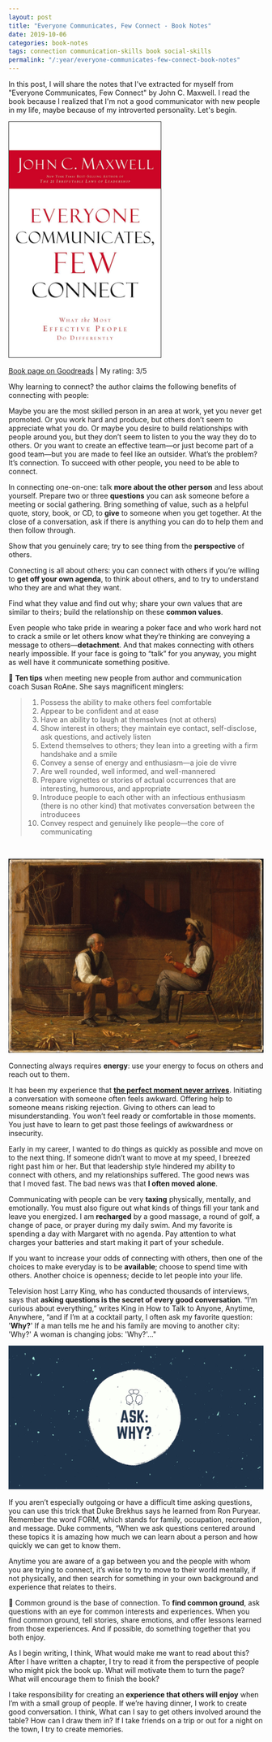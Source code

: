 ```yaml
---
layout: post
title: "Everyone Communicates, Few Connect - Book Notes"
date: 2019-10-06
categories: book-notes 
tags: connection communication-skills book social-skills
permalink: "/:year/everyone-communicates-few-connect-book-notes"
---
```




In this post, I will share the notes that I've extracted for myself from "Everyone Communicates, Few Connect" by John C. Maxwell. I read the book because I realized that I'm not a good communicator with new people in my life, maybe because of my introverted personality. Let's begin.



<img src="/assets/images/2019/every-comm-1.jpg" width=300 style="border:1px solid #333333" />

[Book page on Goodreads](https://www.goodreads.com/book/show/29372448-everyone-communicates-few-connect) | My rating: 3/5

Why learning to connect? the author claims the following benefits of connecting with people:

Maybe you are the most skilled person in an area at work, yet you never get promoted. Or you work hard and produce, but others don’t seem to appreciate what you do. Or maybe you desire to build relationships with people around you, but they don’t seem to listen to you the way they do to others. Or you want to create an effective team—or just become part of a good team—but you are made to feel like an outsider. What’s the problem? It’s connection. To succeed with other people, you need to be able to connect.

In connecting one-on-one: talk **more about the other person** and less about yourself. Prepare two or three **questions** you can ask someone before a meeting or social gathering. Bring something of value, such as a helpful quote, story, book, or CD, to **give** to someone when you get together. At the close of a conversation, ask if there is anything you can do to help them and then follow through.

Show that you genuinely care; try to see thing from the **perspective** of others.

Connecting is all about others: you can connect with others if you’re willing to **get off your own agenda**, to think about others, and to try to understand who they are and what they want.

Find what they value and find out why; share your own values that are similar to theirs; build the relationship on these **common values**.

Even people who take pride in wearing a poker face and who work hard not to crack a smile or let others know what they’re thinking are conveying a message to others—**detachment**. And that makes connecting with others nearly impossible. If your face is going to “talk” for you anyway, you might as well have it communicate something positive.

🌟 **Ten tips** when meeting new people from author and communication coach Susan RoAne. She says magnificent minglers:

> 1. Possess the ability to make others feel comfortable
> 2. Appear to be confident and at ease
> 3. Have an ability to laugh at themselves (not at others)
> 4. Show interest in others; they maintain eye contact, self-disclose, ask questions, and actively listen
> 5. Extend themselves to others; they lean into a greeting with a firm handshake and a smile
> 6. Convey a sense of energy and enthusiasm—a joie de vivre
> 7. Are well rounded, well informed, and well-mannered
> 8. Prepare vignettes or stories of actual occurrences that are interesting, humorous, and appropriate
> 9. Introduce people to each other with an infectious enthusiasm (there is no other kind) that motivates conversation between the introducees
> 10. Convey respect and genuinely like people—the core of communicating

<br />

![ Talking It Over by Enoch Wood Perry, 1872](/assets/images/2019/every-comm-2.jpg)

Connecting always requires **energy**: use your energy to focus on others and reach out to them.

It has been my experience that **<u>the perfect moment never arrives</u>**. Initiating a conversation with someone often feels awkward. Offering help to someone means risking rejection. Giving to others can lead to misunderstanding. You won’t feel ready or comfortable in those moments. You just have to learn to get past those feelings of awkwardness or insecurity.

Early in my career, I wanted to do things as quickly as possible and move on to the next thing. If someone didn’t want to move at my speed, I breezed right past him or her. But that leadership style hindered my ability to connect with others, and my relationships suffered. The good news was that I moved fast. The bad news was that **I often moved alone**.

Communicating with people can be very **taxing** physically, mentally, and emotionally. You must also figure out what kinds of things fill your tank and leave you energized. I am **recharged** by a good massage, a round of golf, a change of pace, or prayer during my daily swim. And my favorite is spending a day with Margaret with no agenda. Pay attention to what charges your batteries and start making it part of your schedule.

If you want to increase your odds of connecting with others, then one of the choices to make everyday is to be **available**; choose to spend time with others. Another choice is openness; decide to let people into your life.

Television host Larry King, who has conducted thousands of interviews, says that **asking questions is the secret of every good conversation**. “I’m curious about everything,” writes King in How to Talk to Anyone, Anytime, Anywhere, “and if I’m at a cocktail party, I often ask my favorite question: '**Why?**' If a man tells me he and his family are moving to another city: 'Why?' A woman is changing jobs: 'Why?'..."

![](/assets/images/2019/every-comm-3.png)

If you aren’t especially outgoing or have a difficult time asking questions, you can use this trick that Duke Brekhus says he learned from Ron Puryear. Remember the word FORM, which stands for family, occupation, recreation, and message. Duke comments, “When we ask questions centered around these topics it is amazing how much we can learn about a person and how quickly we can get to know them.

Anytime you are aware of a gap between you and the people with whom you are trying to connect, it’s wise to try to move to their world mentally, if not physically, and then search for something in your own background and experience that relates to theirs.

🌟 Common ground is the base of connection. To **find common ground**, ask questions with an eye for common interests and experiences. When you find common ground, tell stories, share emotions, and offer lessons learned from those experiences. And if possible, do something together that you both enjoy.

As I begin writing, I think, What would make me want to read about this? After I have written a chapter, I try to read it from the perspective of people who might pick the book up. What will motivate them to turn the page? What will encourage them to finish the book?

I take responsibility for creating an **experience that others will enjoy** when I’m with a small group of people. If we’re having dinner, I work to create good conversation. I think, What can I say to get others involved around the table? How can I draw them in? If I take friends on a trip or out for a night on the town, I try to create memories.
